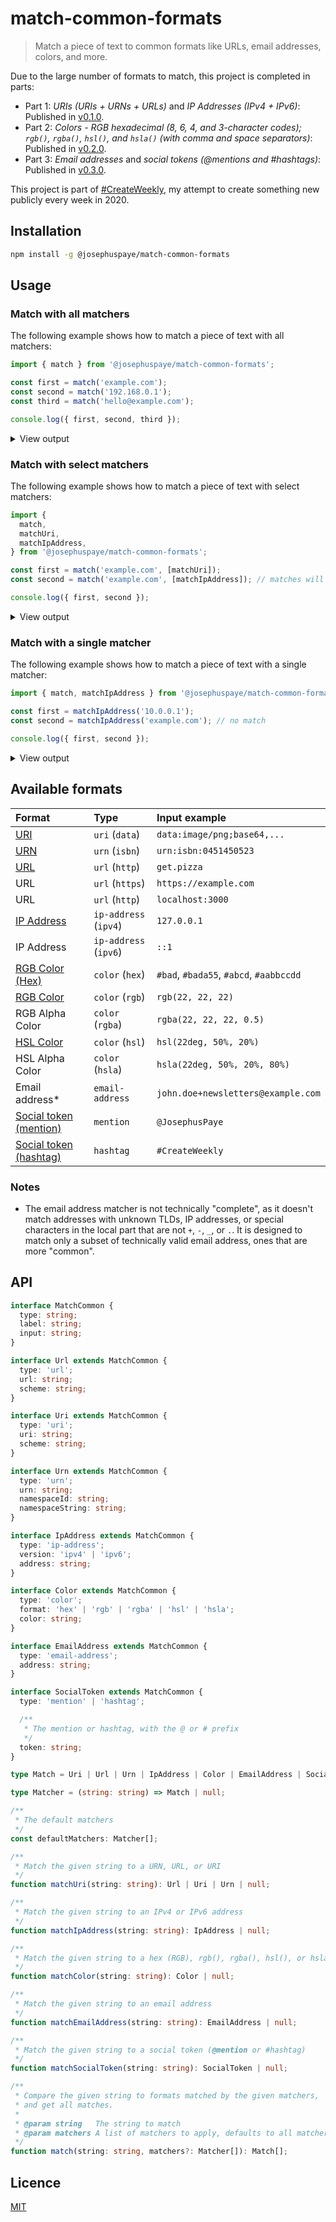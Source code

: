 # match-common-formats

> Match a piece of text to common formats like URLs, email addresses, colors, and more.

Due to the large number of formats to match, this project is completed in parts:

- Part 1: _URIs (URIs + URNs + URLs)_ and _IP Addresses (IPv4 + IPv6)_: Published in [v0.1.0](https://github.com/JosephusPaye/match-common-formats/releases/tag/v0.1.0).
- Part 2: _Colors - RGB hexadecimal (8, 6, 4, and 3-character codes); `rgb()`, `rgba()`, `hsl()`, and `hsla()` (with comma and space separators)_: Published in [v0.2.0](https://github.com/JosephusPaye/match-common-formats/releases/tag/v0.2.0).
- Part 3: _Email addresses_ and _social tokens (@mentions and #hashtags)_: Published in [v0.3.0](https://github.com/JosephusPaye/match-common-formats/releases/tag/v0.3.0).

This project is part of [#CreateWeekly](https://twitter.com/JosephusPaye/status/1214853295023411200), my attempt to create something new publicly every week in 2020.

## Installation

```bash
npm install -g @josephuspaye/match-common-formats
```

## Usage

### Match with all matchers

The following example shows how to match a piece of text with all matchers:

```js
import { match } from '@josephuspaye/match-common-formats';

const first = match('example.com');
const second = match('192.168.0.1');
const third = match('hello@example.com');

console.log({ first, second, third });
```

<details>
<summary>View output</summary>

```json
{
  "first": [
    {
      "type": "url",
      "label": "Web URL",
      "input": "example.com",
      "url": "http://example.com",
      "scheme": "http"
    }
  ],
  "second": [
    {
      "type": "ip-address",
      "label": "IPv4 Address",
      "input": "192.168.0.1",
      "version": "ipv4",
      "address": "192.168.0.1"
    }
  ],
  "third": [
    {
      "type": "email-address",
      "label": "Email Address",
      "input": "hello@example.com",
      "address": "hello@example.com"
    },
    {
      "type": "url",
      "label": "Web URL",
      "input": "hello@example.com",
      "url": "http://hello@example.com",
      "scheme": "http"
    }
  ]
}
```

</details>

### Match with select matchers

The following example shows how to match a piece of text with select matchers:

```js
import {
  match,
  matchUri,
  matchIpAddress,
} from '@josephuspaye/match-common-formats';

const first = match('example.com', [matchUri]);
const second = match('example.com', [matchIpAddress]); // matches will be empty

console.log({ first, second });
```

<details>
<summary>View output</summary>

```json
{
  "first": [
    {
      "type": "url",
      "label": "Web URL",
      "input": "example.com",
      "url": "http://example.com",
      "scheme": "http"
    }
  ],
  "second": []
}
```

</details>

### Match with a single matcher

The following example shows how to match a piece of text with a single matcher:

```js
import { match, matchIpAddress } from '@josephuspaye/match-common-formats';

const first = matchIpAddress('10.0.0.1');
const second = matchIpAddress('example.com'); // no match

console.log({ first, second });
```

<details>
<summary>View output</summary>

```json
{
  "first": {
    "type": "ip-address",
    "label": "IPv4 Address",
    "input": "10.0.0.1",
    "version": "ipv4",
    "address": "10.0.0.1"
  },
  "second": null
}
```

</details>

## Available formats

| Format                      | Type                  | Input example                           |
| :-------------------------- | :-------------------- | :-------------------------------------- |
| [URI][1]                    | `uri` (`data`)        | `data:image/png;base64,...`             |
| [URN][2]                    | `urn` (`isbn`)        | `urn:isbn:0451450523`                   |
| [URL][3]                    | `url` (`http`)        | `get.pizza`                             |
| URL                         | `url` (`https`)       | `https://example.com`                   |
| URL                         | `url` (`http`)        | `localhost:3000`                        |
| [IP Address][4]             | `ip-address` (`ipv4`) | `127.0.0.1`                             |
| IP Address                  | `ip-address` (`ipv6`) | `::1`                                   |
| [RGB Color (Hex)][5]        | `color` (`hex`)       | `#bad`, `#bada55`, `#abcd`, `#aabbccdd` |
| [RGB Color][5]              | `color` (`rgb`)       | `rgb(22, 22, 22)`                       |
| RGB Alpha Color             | `color` (`rgba`)      | `rgba(22, 22, 22, 0.5)`                 |
| [HSL Color][6]              | `color` (`hsl`)       | `hsl(22deg, 50%, 20%)`                  |
| HSL Alpha Color             | `color` (`hsla`)      | `hsla(22deg, 50%, 20%, 80%)`            |
| Email address\*             | `email-address`       | `john.doe+newsletters@example.com`      |
| [Social token (mention)][7] | `mention`             | `@JosephusPaye`                         |
| [Social token (hashtag)][8] | `hashtag`             | `#CreateWeekly`                         |

[1]: https://en.wikipedia.org/wiki/Uniform_Resource_Identifier
[2]: https://en.wikipedia.org/wiki/Uniform_Resource_Name
[3]: https://en.wikipedia.org/wiki/URL
[4]: https://en.wikipedia.org/wiki/IP_address
[5]: https://developer.mozilla.org/en-US/docs/Web/CSS/color_value#RGB_colors
[6]: https://developer.mozilla.org/en-US/docs/Web/CSS/color_value#HSL_colors
[7]: https://en.wikipedia.org/wiki/Mention_(blogging)
[8]: https://en.wikipedia.org/wiki/Hashtag

### Notes

- The email address matcher is not technically "complete", as it doesn't match addresses with unknown TLDs, IP addresses, or special characters in the local part that are not `+`, `-`, `_`, or `.`. It is designed to match only a subset of technically valid email address, ones that are more "common".

## API

```ts
interface MatchCommon {
  type: string;
  label: string;
  input: string;
}

interface Url extends MatchCommon {
  type: 'url';
  url: string;
  scheme: string;
}

interface Uri extends MatchCommon {
  type: 'uri';
  uri: string;
  scheme: string;
}

interface Urn extends MatchCommon {
  type: 'urn';
  urn: string;
  namespaceId: string;
  namespaceString: string;
}

interface IpAddress extends MatchCommon {
  type: 'ip-address';
  version: 'ipv4' | 'ipv6';
  address: string;
}

interface Color extends MatchCommon {
  type: 'color';
  format: 'hex' | 'rgb' | 'rgba' | 'hsl' | 'hsla';
  color: string;
}

interface EmailAddress extends MatchCommon {
  type: 'email-address';
  address: string;
}

interface SocialToken extends MatchCommon {
  type: 'mention' | 'hashtag';

  /**
   * The mention or hashtag, with the @ or # prefix
   */
  token: string;
}

type Match = Uri | Url | Urn | IpAddress | Color | EmailAddress | SocialToken;

type Matcher = (string: string) => Match | null;

/**
 * The default matchers
 */
const defaultMatchers: Matcher[];

/**
 * Match the given string to a URN, URL, or URI
 */
function matchUri(string: string): Url | Uri | Urn | null;

/**
 * Match the given string to an IPv4 or IPv6 address
 */
function matchIpAddress(string: string): IpAddress | null;

/**
 * Match the given string to a hex (RGB), rgb(), rgba(), hsl(), or hsla() color code
 */
function matchColor(string: string): Color | null;

/**
 * Match the given string to an email address
 */
function matchEmailAddress(string: string): EmailAddress | null;

/**
 * Match the given string to a social token (@mention or #hashtag)
 */
function matchSocialToken(string: string): SocialToken | null;

/**
 * Compare the given string to formats matched by the given matchers,
 * and get all matches.
 *
 * @param string   The string to match
 * @param matchers A list of matchers to apply, defaults to all matchers
 */
function match(string: string, matchers?: Matcher[]): Match[];
```

## Licence

[MIT](LICENCE)

